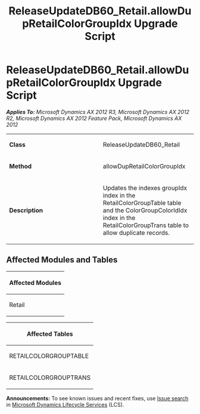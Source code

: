 ﻿---
title: ReleaseUpdateDB60_Retail.allowDupRetailColorGroupIdx Upgrade Script
TOCTitle: ReleaseUpdateDB60_Retail.allowDupRetailColorGroupIdx Upgrade Script
ms:assetid: e10eb4bc-9e73-2bcc-e726-11267950c4fb
ms:mtpsurl: https://msdn.microsoft.com/en-us/library/JJ737280(v=AX.60)
ms:contentKeyID: 49711721
ms.date: 05/18/2015
mtps_version: v=AX.60
---

# ReleaseUpdateDB60\_Retail.allowDupRetailColorGroupIdx Upgrade Script 


_**Applies To:** Microsoft Dynamics AX 2012 R3, Microsoft Dynamics AX 2012 R2, Microsoft Dynamics AX 2012 Feature Pack, Microsoft Dynamics AX 2012_

<table>
<colgroup>
<col style="width: 50%" />
<col style="width: 50%" />
</colgroup>
<tbody>
<tr class="odd">
<td><p><strong>Class</strong></p></td>
<td><p>ReleaseUpdateDB60_Retail</p></td>
</tr>
<tr class="even">
<td><p><strong>Method</strong></p></td>
<td><p>allowDupRetailColorGroupIdx</p></td>
</tr>
<tr class="odd">
<td><p><strong>Description</strong></p></td>
<td><p>Updates the indexes groupIdx index in the RetailColorGroupTable table and the ColorGroupColorIdIdx index in the RetailColorGroupTrans table to allow duplicate records.</p></td>
</tr>
</tbody>
</table>


## Affected Modules and Tables

<table>
<colgroup>
<col style="width: 100%" />
</colgroup>
<thead>
<tr class="header">
<th><p>Affected Modules</p></th>
</tr>
</thead>
<tbody>
<tr class="odd">
<td><p>Retail</p></td>
</tr>
</tbody>
</table>


<table>
<colgroup>
<col style="width: 100%" />
</colgroup>
<thead>
<tr class="header">
<th><p>Affected Tables</p></th>
</tr>
</thead>
<tbody>
<tr class="odd">
<td><p>RETAILCOLORGROUPTABLE</p></td>
</tr>
<tr class="even">
<td><p>RETAILCOLORGROUPTRANS</p></td>
</tr>
</tbody>
</table>

  
**Announcements:** To see known issues and recent fixes, use [Issue search](http://go.microsoft.com/fwlink/?linkid=389258) in [Microsoft Dynamics Lifecycle Services](http://go.microsoft.com/fwlink/?linkid=306505) (LCS).


